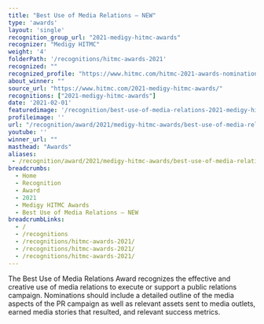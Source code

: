 ```yaml
---
title: "Best Use of Media Relations – NEW"
type: 'awards'
layout: 'single'
recognition_group_url: "2021-medigy-hitmc-awards"
recognizer: "Medigy HITMC"
weight: '4'
folderPath: '/recognitions/hitmc-awards-2021'
recognized: ""
recognized_profile: "https://www.hitmc.com/hitmc-2021-awards-nominations/"
about_winner: ""
source_url: "https://www.hitmc.com/2021-medigy-hitmc-awards/"
recognitions: ["2021-medigy-hitmc-awards"]
date: '2021-02-01'
featuredimage: '/recognition/best-use-of-media-relations-2021-medigy-hitmc-awards.jpg'
profileimage: ''
url: "/recognition/award/2021/medigy-hitmc-awards/best-use-of-media-relations"
youtube: ''
winner_url: ""
masthead: "Awards"
aliases:
 - /recognition/award/2021/medigy-hitmc-awards/best-use-of-media-relations 
breadcrumbs:
  - Home
  - Recognition
  - Award
  - 2021
  - Medigy HITMC Awards
  - Best Use of Media Relations – NEW
breadcrumbLinks:
  - /
  - /recognitions
  - /recognitions/hitmc-awards-2021/
  - /recognitions/hitmc-awards-2021/
  - /recognitions/hitmc-awards-2021/
---
```


The Best Use of Media Relations Award recognizes the effective and creative use of media relations to execute or support a public relations campaign. Nominations should include a detailed outline of the media aspects of the PR campaign as well as relevant assets sent to media outlets, earned media stories that resulted, and relevant success metrics.